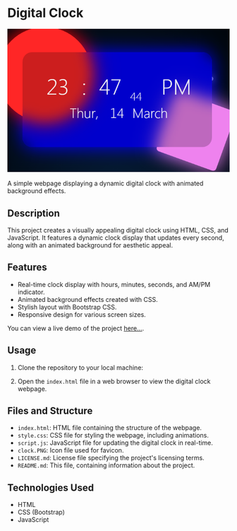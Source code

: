 # Digital Clock
![Digital Clock](https://github.com/rishavy/JavaScript-Projects/blob/main/Digital%20Clock/clock.PNG?raw=true)

A simple webpage displaying a dynamic digital clock with animated background effects.

## Description

This project creates a visually appealing digital clock using HTML, CSS, and JavaScript. It features a dynamic clock display that updates every second, along with an animated background for aesthetic appeal.

## Features

- Real-time clock display with hours, minutes, seconds, and AM/PM indicator.
- Animated background effects created with CSS.
- Stylish layout with Bootstrap CSS.
- Responsive design for various screen sizes.

You can view a live demo of the project [here...](https://rishavy.github.io/JavaScript-Projects/Digital%20Clock/index.html).

## Usage

1. Clone the repository to your local machine:


2. Open the `index.html` file in a web browser to view the digital clock webpage.

## Files and Structure

- `index.html`: HTML file containing the structure of the webpage.
- `style.css`: CSS file for styling the webpage, including animations.
- `script.js`: JavaScript file for updating the digital clock in real-time.
- `clock.PNG`: Icon file used for favicon.
- `LICENSE.md`: License file specifying the project's licensing terms.
- `README.md`: This file, containing information about the project.

## Technologies Used

- HTML
- CSS (Bootstrap)
- JavaScript

